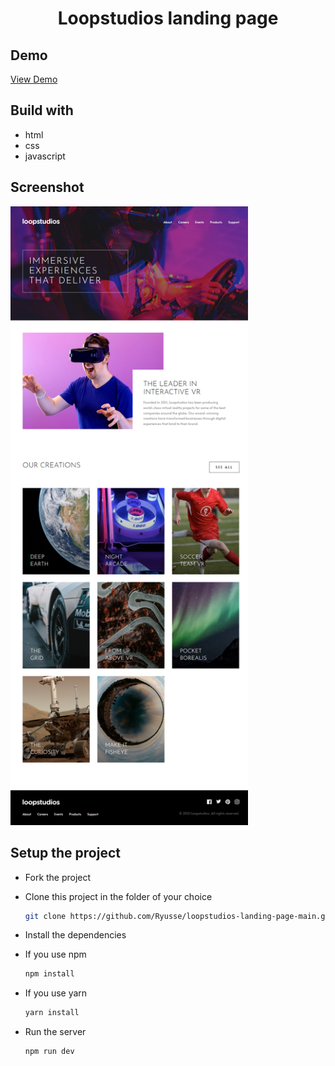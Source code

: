 <!-- **<h1 align="center">On development 🚧 </h1>** -->
**<h1 align="center">Loopstudios landing page</h1>**

**<h2>Demo</h2>**

[View Demo](https://loop-studios-page.netlify.app/)

**<h2>Build with</h2>**

* html
* css
* javascript

**<h2>Screenshot</h2>**

<img width="380" src="./src/assets/screenshot/desktop.png" />

**<h2>Setup the project</h2>**

  * Fork the project

  * Clone this project in the folder of your choice

    ```bash
    git clone https://github.com/Ryusse/loopstudios-landing-page-main.git
    ```

  * Install the dependencies

  * If you use npm 

    ```bash
    npm install
    ```

  * If you use yarn

    ```bash
    yarn install
    ```

  * Run the server

    ```bash
    npm run dev
    ```
